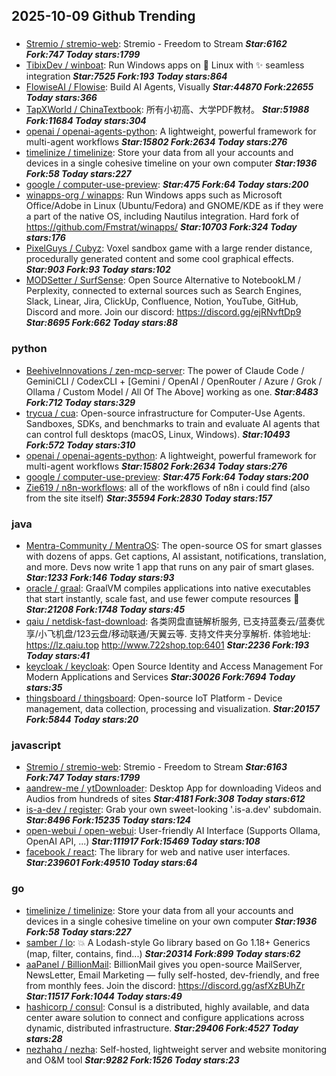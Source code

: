 ## 2025-10-09 Github Trending

### 
* [Stremio / stremio-web](https://github.com/Stremio/stremio-web): Stremio - Freedom to Stream ***Star:6162 Fork:747 Today stars:1799***
* [TibixDev / winboat](https://github.com/TibixDev/winboat): Run Windows apps on 🐧 Linux with ✨ seamless integration ***Star:7525 Fork:193 Today stars:864***
* [FlowiseAI / Flowise](https://github.com/FlowiseAI/Flowise): Build AI Agents, Visually ***Star:44870 Fork:22655 Today stars:366***
* [TapXWorld / ChinaTextbook](https://github.com/TapXWorld/ChinaTextbook): 所有小初高、大学PDF教材。 ***Star:51988 Fork:11684 Today stars:304***
* [openai / openai-agents-python](https://github.com/openai/openai-agents-python): A lightweight, powerful framework for multi-agent workflows ***Star:15802 Fork:2634 Today stars:276***
* [timelinize / timelinize](https://github.com/timelinize/timelinize): Store your data from all your accounts and devices in a single cohesive timeline on your own computer ***Star:1936 Fork:58 Today stars:227***
* [google / computer-use-preview](https://github.com/google/computer-use-preview):  ***Star:475 Fork:64 Today stars:200***
* [winapps-org / winapps](https://github.com/winapps-org/winapps): Run Windows apps such as Microsoft Office/Adobe in Linux (Ubuntu/Fedora) and GNOME/KDE as if they were a part of the native OS, including Nautilus integration. Hard fork of https://github.com/Fmstrat/winapps/ ***Star:10703 Fork:324 Today stars:176***
* [PixelGuys / Cubyz](https://github.com/PixelGuys/Cubyz): Voxel sandbox game with a large render distance, procedurally generated content and some cool graphical effects. ***Star:903 Fork:93 Today stars:102***
* [MODSetter / SurfSense](https://github.com/MODSetter/SurfSense): Open Source Alternative to NotebookLM / Perplexity, connected to external sources such as Search Engines, Slack, Linear, Jira, ClickUp, Confluence, Notion, YouTube, GitHub, Discord and more. Join our discord: https://discord.gg/ejRNvftDp9 ***Star:8695 Fork:662 Today stars:88***

### python
* [BeehiveInnovations / zen-mcp-server](https://github.com/BeehiveInnovations/zen-mcp-server): The power of Claude Code / GeminiCLI / CodexCLI + [Gemini / OpenAI / OpenRouter / Azure / Grok / Ollama / Custom Model / All Of The Above] working as one. ***Star:8483 Fork:712 Today stars:329***
* [trycua / cua](https://github.com/trycua/cua): Open-source infrastructure for Computer-Use Agents. Sandboxes, SDKs, and benchmarks to train and evaluate AI agents that can control full desktops (macOS, Linux, Windows). ***Star:10493 Fork:572 Today stars:310***
* [openai / openai-agents-python](https://github.com/openai/openai-agents-python): A lightweight, powerful framework for multi-agent workflows ***Star:15802 Fork:2634 Today stars:276***
* [google / computer-use-preview](https://github.com/google/computer-use-preview):  ***Star:475 Fork:64 Today stars:200***
* [Zie619 / n8n-workflows](https://github.com/Zie619/n8n-workflows): all of the workflows of n8n i could find (also from the site itself) ***Star:35594 Fork:2830 Today stars:157***

### java
* [Mentra-Community / MentraOS](https://github.com/Mentra-Community/MentraOS): The open-source OS for smart glasses with dozens of apps. Get captions, AI assistant, notifications, translation, and more. Devs now write 1 app that runs on any pair of smart glases. ***Star:1233 Fork:146 Today stars:93***
* [oracle / graal](https://github.com/oracle/graal): GraalVM compiles applications into native executables that start instantly, scale fast, and use fewer compute resources 🚀 ***Star:21208 Fork:1748 Today stars:45***
* [qaiu / netdisk-fast-download](https://github.com/qaiu/netdisk-fast-download): 各类网盘直链解析服务, 已支持蓝奏云/蓝奏优享/小飞机盘/123云盘/移动联通/天翼云等. 支持文件夹分享解析. 体验地址: https://lz.qaiu.top http://www.722shop.top:6401 ***Star:2236 Fork:193 Today stars:41***
* [keycloak / keycloak](https://github.com/keycloak/keycloak): Open Source Identity and Access Management For Modern Applications and Services ***Star:30026 Fork:7694 Today stars:35***
* [thingsboard / thingsboard](https://github.com/thingsboard/thingsboard): Open-source IoT Platform - Device management, data collection, processing and visualization. ***Star:20157 Fork:5844 Today stars:20***

### javascript
* [Stremio / stremio-web](https://github.com/Stremio/stremio-web): Stremio - Freedom to Stream ***Star:6163 Fork:747 Today stars:1799***
* [aandrew-me / ytDownloader](https://github.com/aandrew-me/ytDownloader): Desktop App for downloading Videos and Audios from hundreds of sites ***Star:4181 Fork:308 Today stars:612***
* [is-a-dev / register](https://github.com/is-a-dev/register): Grab your own sweet-looking '.is-a.dev' subdomain. ***Star:8496 Fork:15235 Today stars:124***
* [open-webui / open-webui](https://github.com/open-webui/open-webui): User-friendly AI Interface (Supports Ollama, OpenAI API, ...) ***Star:111917 Fork:15469 Today stars:108***
* [facebook / react](https://github.com/facebook/react): The library for web and native user interfaces. ***Star:239601 Fork:49510 Today stars:64***

### go
* [timelinize / timelinize](https://github.com/timelinize/timelinize): Store your data from all your accounts and devices in a single cohesive timeline on your own computer ***Star:1936 Fork:58 Today stars:227***
* [samber / lo](https://github.com/samber/lo): 💥 A Lodash-style Go library based on Go 1.18+ Generics (map, filter, contains, find...) ***Star:20314 Fork:899 Today stars:62***
* [aaPanel / BillionMail](https://github.com/aaPanel/BillionMail): BillionMail gives you open-source MailServer, NewsLetter, Email Marketing — fully self-hosted, dev-friendly, and free from monthly fees. Join the discord: https://discord.gg/asfXzBUhZr ***Star:11517 Fork:1044 Today stars:49***
* [hashicorp / consul](https://github.com/hashicorp/consul): Consul is a distributed, highly available, and data center aware solution to connect and configure applications across dynamic, distributed infrastructure. ***Star:29406 Fork:4527 Today stars:28***
* [nezhahq / nezha](https://github.com/nezhahq/nezha): Self-hosted, lightweight server and website monitoring and O&M tool ***Star:9282 Fork:1526 Today stars:23***
